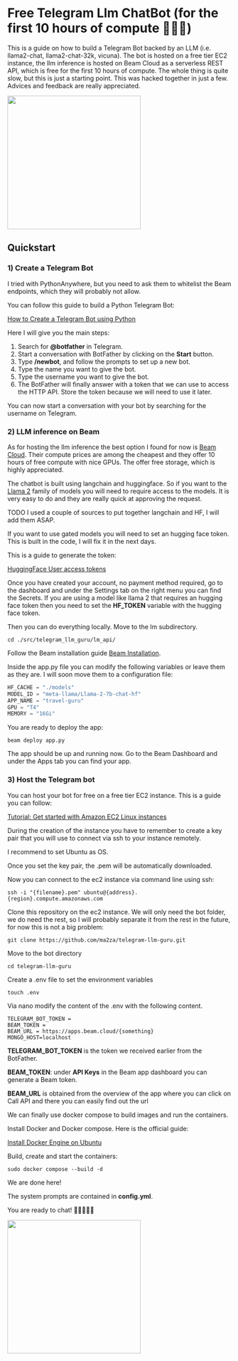 # Free Telegram Llm ChatBot (for the first 10 hours of compute 🙇🏼‍♂️)

This is a guide on how to build a Telegram Bot backed by
an LLM (i.e. llama2-chat, llama2-chat-32k, vicuna). The bot is
hosted on a free tier EC2 instance, the llm inference is hosted on
Beam Cloud as a serverless REST API, which is free for the first
10 hours of compute. The whole thing is quite slow, but this is just
a starting point. This was hacked together in just a few. Advices and feedback
are really appreciated.

<img src="https://drive.google.com/uc?export=view&id=130x9x3F9KIn9Ki7d4Yc_SJk73vldaIMj" width="300">

## Quickstart

### 1) Create a Telegram Bot

I tried with PythonAnywhere, but you need to ask them to
whitelist the Beam endpoints, which they will probably not
allow.

You can follow this guide to build a Python Telegram Bot:

[How to Create a Telegram Bot using Python
](https://www.freecodecamp.org/news/how-to-create-a-telegram-bot-using-python/)

Here I will give you the main steps:

1) Search for **@botfather** in Telegram.
2) Start a conversation with BotFather by clicking on the **Start** button.
3) Type **/newbot**, and follow the prompts to set up a new bot.
4) Type the name you want to give the bot.
5) Type the username you want to give the bot.
6) The BotFather will finally answer with a token that we can use to access the HTTP API. Store the token because we
   will need to use it later.

You can now start a conversation with your bot
by searching for the username on Telegram.

### 2) LLM inference on Beam

As for hosting the llm inference the best option I found for now
is [Beam Cloud](https://www.beam.cloud/). Their compute prices are among the cheapest and
they offer 10 hours of free compute with nice GPUs. The offer free
storage, which is highly appreciated.

The chatbot is built using langchain and huggingface. So if you want
to the [Llama 2](https://huggingface.co/meta-llama/Llama-2-7b-chat) family of models you will need to require access to
the models.
It is very easy to do and they are really quick at approving the request.

TODO I used a couple of sources to put together langchain and HF,
I will add them ASAP.

If you want to use gated models you will need to set an hugging face token.
This is built in the code, I will fix it in the next days.

This is a guide to generate the token:

[HuggingFace User access tokens
](https://huggingface.co/docs/hub/security-tokens)

Once you have created your account, no payment method required,
go to the dashboard and under the Settings tab on the right
menu you can find the Secrets.
If you are using a model like llama 2 that requires an hugging face
token then you need to set the **HF_TOKEN** variable with the hugging face token.

Then you can do everything locally. Move to the
lm subdirectory.

```shell
cd ./src/telegram_llm_guru/lm_api/
```

Follow the Beam installation guide [Beam Installation](https://docs.beam.cloud/getting-started/installation).

Inside the app.py file you can modify the following
variables or leave them as they are. I will soon move them
to a configuration file:

```python
HF_CACHE = "./models"
MODEL_ID = "meta-llama/Llama-2-7b-chat-hf"
APP_NAME = "travel-guru"
GPU = "T4"
MEMORY = "16Gi"
```

You are ready to deploy the app:

```shell
beam deploy app.py
```

The app should be up and running now. Go to the Beam Dashboard
and under the Apps tab you can find your app.

### 3) Host the Telegram bot

You can host your bot for free on a free tier EC2 instance. This is
a guide you can follow:

[Tutorial: Get started with Amazon EC2 Linux instances](https://docs.aws.amazon.com/AWSEC2/latest/UserGuide/EC2_GetStarted.html)

During the creation of the instance you have to
remember to create a key pair that you will use to connect
via ssh to your instance remotely.

I recommend to set Ubuntu as OS.

Once you set the key pair, the .pem will be automatically downloaded.

Now you can connect to the ec2 instance via command line using ssh:

```shell
ssh -i "{filename}.pem" ubuntu@{address}.{region}.compute.amazonaws.com
```

Clone this repository on the ec2 instance. We will only need the bot folder, we do need the rest,
so I will probably separate it from the rest in the future, for now this is
not a big problem:

```shell
git clone https://github.com/ma2za/telegram-llm-guru.git
```

Move to the bot directory

```shell
cd telegram-llm-guru
```

Create a .env file to set the environment variables

```shell
touch .env
```

Via nano modify the content of the .env with the following content.

```shell
TELEGRAM_BOT_TOKEN =
BEAM_TOKEN =
BEAM_URL = https://apps.beam.cloud/{something}
MONGO_HOST=localhost
```

**TELEGRAM_BOT_TOKEN** is the token we received earlier from the BotFather.

**BEAM_TOKEN**: under **API Keys** in the Beam app dashboard
you can generate a Beam token.

**BEAM_URL** is obtained from the overview of the app
where you can click on Call API and there you can easily find out the url

We can finally use docker compose to build images and run the containers.

Install Docker and Docker compose. Here is the official guide:

[Install Docker Engine on Ubuntu
](https://docs.docker.com/engine/install/ubuntu/)

Build, create and start the containers:

```shell
sudo docker compose --build -d
```

We are done here!

The system prompts are contained in **config.yml**.

You are ready to chat! 🚀🚀🚀🚀🚀

<img src="https://drive.google.com/uc?export=view&id=1EQt9KahzYwWEqOiQMaOrjpRxxZ2IsaoD" width="300">
